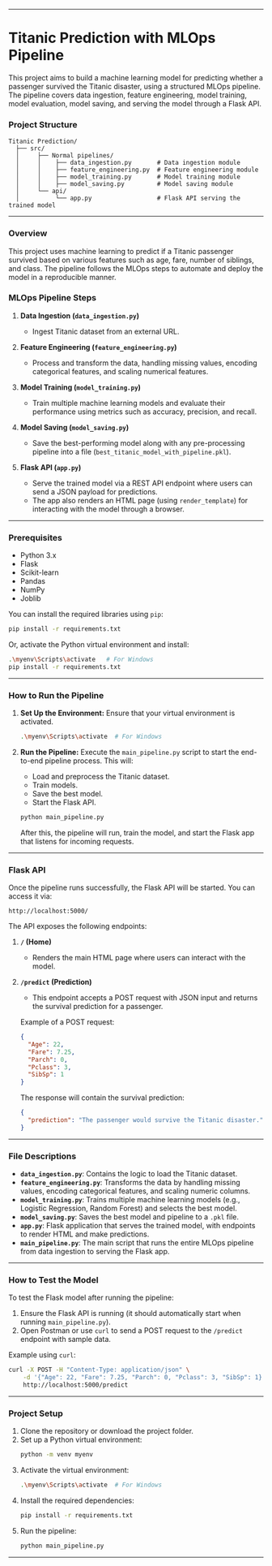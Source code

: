 
---

# Titanic Prediction with MLOps Pipeline

This project aims to build a machine learning model for predicting whether a passenger survived the Titanic disaster, using a structured MLOps pipeline. The pipeline covers data ingestion, feature engineering, model training, model evaluation, model saving, and serving the model through a Flask API.

### Project Structure

```plaintext
Titanic Prediction/
  ├── src/
  │     ├── Normal pipelines/
  │     │    ├── data_ingestion.py       # Data ingestion module
  │     │    ├── feature_engineering.py  # Feature engineering module
  │     │    ├── model_training.py       # Model training module
  │     │    ├── model_saving.py         # Model saving module
  │     └── api/
  │          └── app.py                  # Flask API serving the trained model
```

---

### Overview

This project uses machine learning to predict if a Titanic passenger survived based on various features such as age, fare, number of siblings, and class. The pipeline follows the MLOps steps to automate and deploy the model in a reproducible manner.

### MLOps Pipeline Steps

1. **Data Ingestion (`data_ingestion.py`)**
   - Ingest Titanic dataset from an external URL.

2. **Feature Engineering (`feature_engineering.py`)**
   - Process and transform the data, handling missing values, encoding categorical features, and scaling numerical features.

3. **Model Training (`model_training.py`)**
   - Train multiple machine learning models and evaluate their performance using metrics such as accuracy, precision, and recall.

4. **Model Saving (`model_saving.py`)**
   - Save the best-performing model along with any pre-processing pipeline into a file (`best_titanic_model_with_pipeline.pkl`).

5. **Flask API (`app.py`)**
   - Serve the trained model via a REST API endpoint where users can send a JSON payload for predictions.
   - The app also renders an HTML page (using `render_template`) for interacting with the model through a browser.

---

### Prerequisites

- Python 3.x
- Flask
- Scikit-learn
- Pandas
- NumPy
- Joblib

You can install the required libraries using `pip`:

```bash
pip install -r requirements.txt
```

Or, activate the Python virtual environment and install:

```bash
.\myenv\Scripts\activate   # For Windows
pip install -r requirements.txt
```

---

### How to Run the Pipeline

1. **Set Up the Environment:**
   Ensure that your virtual environment is activated.

   ```bash
   .\myenv\Scripts\activate  # For Windows
   ```

2. **Run the Pipeline:**
   Execute the `main_pipeline.py` script to start the end-to-end pipeline process. This will:

   - Load and preprocess the Titanic dataset.
   - Train models.
   - Save the best model.
   - Start the Flask API.

   ```bash
   python main_pipeline.py
   ```

   After this, the pipeline will run, train the model, and start the Flask app that listens for incoming requests.

---

### Flask API

Once the pipeline runs successfully, the Flask API will be started. You can access it via:

```
http://localhost:5000/
```

The API exposes the following endpoints:

1. **`/` (Home)**
   - Renders the main HTML page where users can interact with the model.

2. **`/predict` (Prediction)**
   - This endpoint accepts a POST request with JSON input and returns the survival prediction for a passenger. 
   
   Example of a POST request:

   ```json
   {
     "Age": 22,
     "Fare": 7.25,
     "Parch": 0,
     "Pclass": 3,
     "SibSp": 1
   }
   ```

   The response will contain the survival prediction:

   ```json
   {
     "prediction": "The passenger would survive the Titanic disaster."
   }
   ```

---

### File Descriptions

- **`data_ingestion.py`**: Contains the logic to load the Titanic dataset.
- **`feature_engineering.py`**: Transforms the data by handling missing values, encoding categorical features, and scaling numeric columns.
- **`model_training.py`**: Trains multiple machine learning models (e.g., Logistic Regression, Random Forest) and selects the best model.
- **`model_saving.py`**: Saves the best model and pipeline to a `.pkl` file.
- **`app.py`**: Flask application that serves the trained model, with endpoints to render HTML and make predictions.
- **`main_pipeline.py`**: The main script that runs the entire MLOps pipeline from data ingestion to serving the Flask app.

---

### How to Test the Model

To test the Flask model after running the pipeline:

1. Ensure the Flask API is running (it should automatically start when running `main_pipeline.py`).
2. Open Postman or use `curl` to send a POST request to the `/predict` endpoint with sample data.

Example using `curl`:

```bash
curl -X POST -H "Content-Type: application/json" \
    -d '{"Age": 22, "Fare": 7.25, "Parch": 0, "Pclass": 3, "SibSp": 1}' \
    http://localhost:5000/predict
```

---

### Project Setup

1. Clone the repository or download the project folder.
2. Set up a Python virtual environment:
   ```bash
   python -m venv myenv
   ```
3. Activate the virtual environment:
   ```bash
   .\myenv\Scripts\activate  # For Windows
   ```
4. Install the required dependencies:
   ```bash
   pip install -r requirements.txt
   ```
5. Run the pipeline:
   ```bash
   python main_pipeline.py
   ```

---